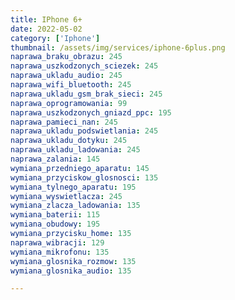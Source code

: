 ```yaml
---
title: IPhone 6+
date: 2022-05-02
category: ['Iphone']
thumbnail: /assets/img/services/iphone-6plus.png
naprawa_braku_obrazu: 245
naprawa_uszkodzonych_sciezek: 245
naprawa_ukladu_audio: 245
naprawa_wifi_bluetooth: 245
naprawa_ukladu_gsm_brak_sieci: 245
naprawa_oprogramowania: 99
naprawa_uszkodzonych_gniazd_ppc: 195
naprawa_pamieci_nan: 245
naprawa_ukladu_podswietlania: 245
naprawa_ukladu_dotyku: 245
naprawa_ukladu_ladowania: 245
naprawa_zalania: 145
wymiana_przedniego_aparatu: 145
wymiana_przyciskow_glosnosci: 135
wymiana_tylnego_aparatu: 195
wymiana_wyswietlacza: 245
wymiana_zlacza_ladowania: 135 
wymiana_baterii: 115
wymiana_obudowy: 195
wymiana_przycisku_home: 135
naprawa_wibracji: 129
wymiana_mikrofonu: 135
wymiana_glosnika_rozmow: 135
wymiana_glosnika_audio: 135

---
```


